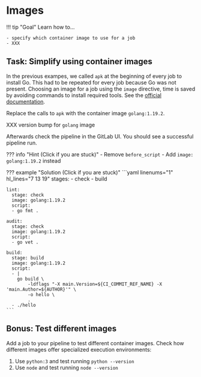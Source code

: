 # Images

!!! tip "Goal"
    Learn how to...

    - specify which container image to use for a job
    - XXX

## Task: Simplify using container images

In the previous exampes, we called `apk` at the beginning of every job to install Go. This had to be repeated for every job because Go was not present. Choosing an image for a job using the `image` directive, time is saved by avoiding commands to install required tools. See the [official documentation](https://docs.gitlab.com/ee/ci/yaml/#image).

Replace the calls to `apk` with the container image `golang:1.19.2`.

XXX version bump for `golang` image

Afterwards check the pipeline in the GitLab UI. You should see a successful pipeline run.

??? info "Hint (Click if you are stuck)"
    - Remove `before_script`
    - Add `image: golang:1.19.2` instead

??? example "Solution (Click if you are stuck)"
    ```yaml linenums="1" hl_lines="7 13 19"
    stages:
    - check
    - build

    lint:
      stage: check
      image: golang:1.19.2
      script:
      - go fmt .

    audit:
      stage: check
      image: golang:1.19.2
      script:
      - go vet .

    build:
      stage: build
      image: golang:1.19.2
      script:
      - |
        go build \
            -ldflags "-X main.Version=${CI_COMMIT_REF_NAME} -X 'main.Author=${AUTHOR}'" \
            -o hello \
            .
      - ./hello
    ```

## Bonus: Test different images

Add a job to your pipeline to test different container images. Check how different images offer specialized execution environments:

1. Use `python:3` and test running `python --version`
1. Use `node` and test running `node --version`
